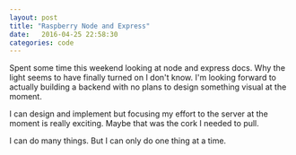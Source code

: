 ```yaml
---
layout: post
title: "Raspberry Node and Express"
date:   2016-04-25 22:58:30
categories: code
---
```


Spent some time this weekend looking at node and express docs. Why the light seems to have finally
turned on I don't know. I'm looking forward to actually building a backend with no plans to design
something visual at the moment.

I can design and implement but focusing my effort to the server at the moment is really exciting.
Maybe that was the cork I needed to pull.

I can do many things. But I can only do one thing at a time.
